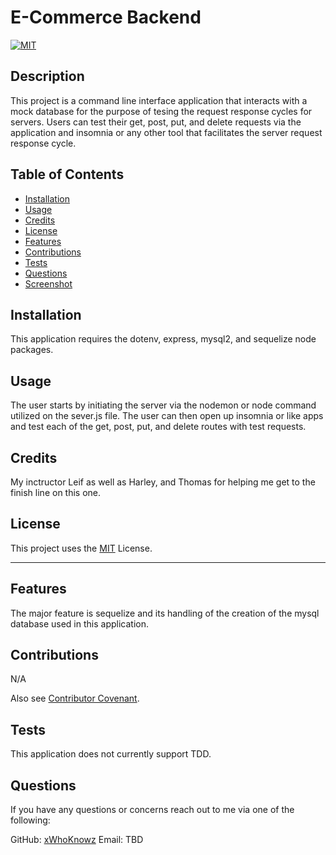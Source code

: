 
# E-Commerce Backend
[![MIT](https://img.shields.io/badge/License-MIT-red)](https://choosealicense.com/licenses/mit/)

## Description

This project is a command line interface application that interacts with a mock database for the purpose of tesing the request response cycles for servers. Users can test their get, post, put, and delete requests via the application and insomnia or any other tool that facilitates the server request response cycle.

## Table of Contents

- [Installation](#installation)
- [Usage](#usage)
- [Credits](#credits)
- [License](#license)
- [Features](#features)
- [Contributions](#contributions)
- [Tests](#tests)
- [Questions](#questions)
- [Screenshot](#screenshot)

## Installation

This application requires the dotenv, express, mysql2, and sequelize node packages.

## Usage

The user starts by initiating the server via the nodemon or node command utilized on the sever.js file. The user can then open up insomnia or like apps and test each of the get, post, put, and delete routes with test requests.


## Credits

My inctructor Leif as well as Harley, and Thomas for helping me get to the finish line on this one.

## License

This project uses the [MIT](https://choosealicense.com/licenses/mit/) License.

---

## Features

The major feature is sequelize and its handling of the creation of the mysql database used in this application.

## Contributions

N/A 

Also see [Contributor Covenant](https://www.contributor-covenant.org/).

## Tests

This application does not currently support TDD.

## Questions

If you have any questions or concerns reach out to me via one of the following: 

GitHub: [xWhoKnowz](https://github.com/xWhoKnowz) 
Email: TBD